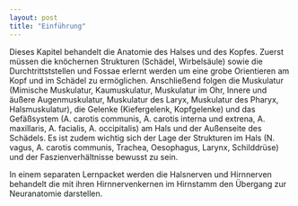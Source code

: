 ```yaml
---
layout: post
title: "Einführung"
---
```

Dieses Kapitel behandelt die Anatomie des Halses und des Kopfes. Zuerst müssen die knöchernen Strukturen (Schädel, Wirbelsäule) sowie die Durchtrittststellen und Fossae erlernt werden um eine grobe Orientieren am Kopf und im Schädel zu ermöglichen. Anschließend folgen die Muskulatur (Mimische Muskulatur, Kaumuskulatur, Muskulatur im Ohr, Innere und äußere Augenmuskulatur, Muskulatur des Laryx, Muskulatur des Pharyx, Halsmuskulatur), die Gelenke (Kiefergelenk, Kopfgelenke) und das Gefäßsystem (A. carotis communis, A. carotis interna und extrena, A. maxillaris, A. facialis, A. occipitalis) am Hals und der Außenseite des Schädels. Es ist zudem wichtig sich der Lage der Strukturen im Hals (N. vagus, A. carotis communis, Trachea, Oesophagus, Larynx, Schilddrüse) und der Faszienverhältnisse bewusst zu sein.

In einem separaten Lernpacket werden die Halsnerven und Hirnnerven behandelt die mit ihren Hirnnervenkernen im Hirnstamm den Übergang zur Neuranatomie darstellen.
